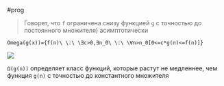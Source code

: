 #prog 

> Говорят, что `f` ограничена снизу функцией `g` с точностью до постоянного множителя) асимптотически

```am
Omega(g(x))={f(n)\ \:\ \∃c>0,∃n_0\ \:\ \∀n>n_0[0<=c*g(n)<=f(n)]}
```
![](https://ltdfoto.ru/images/2023/02/08/imagebb6fec193a7da201.png)

`Ω(g(n))` определяет класс функций, которые растут не медленнее, чем функция `g(n)` с точностью до константного множителя
